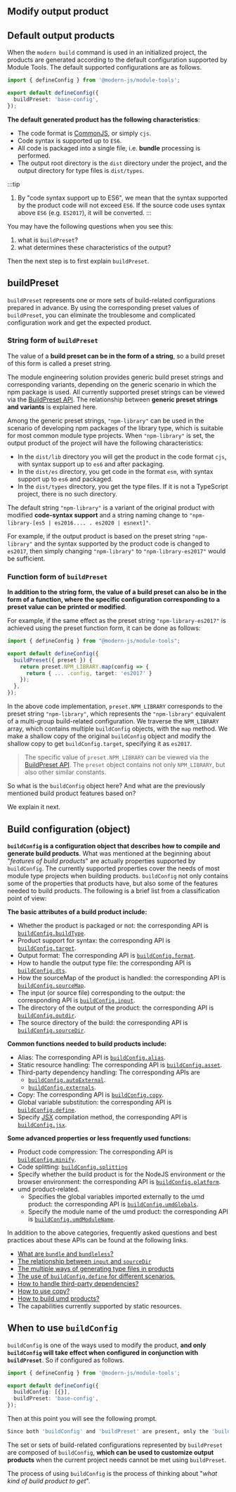 ## Modify output product

## Default output products

When the `modern build` command is used in an initialized project, the products are generated according to the default configuration supported by Module Tools. The default supported configurations are as follows.

``` typescript
import { defineConfig } from '@modern-js/module-tools';

export default defineConfig({
  buildPreset: 'base-config',
});
```

**The default generated product has the following characteristics**:

- The code format is [CommonJS](https://nodejs.org/api/modules.html#modules-commonjs-modules), or simply `cjs`.
- Code syntax is supported up to `ES6`.
- All code is packaged into a single file, i.e. **bundle** processing is performed.
- The output root directory is the `dist` directory under the project, and the output directory for type files is `dist/types`.

:::tip
1. By "code syntax support up to ES6", we mean that the syntax supported by the product code will not exceed `ES6`. If the source code uses syntax above `ES6` (e.g. `ES2017`), it will be converted.
:::

You may have the following questions when you see this:

1. what is `buildPreset`?
2. what determines these characteristics of the output?

Then the next step is to first explain `buildPreset`.

## buildPreset

`buildPreset` represents one or more sets of build-related configurations prepared in advance. By using the corresponding preset values of `buildPreset`, you can eliminate the troublesome and complicated configuration work and get the expected product.

### String form of `buildPreset`

The value of a **build preset can be in the form of a string**, so a build preset of this form is called a preset string.

The module engineering solution provides generic build preset strings and corresponding variants, depending on the generic scenario in which the npm package is used. All currently supported preset strings can be viewed via the [BuildPreset API](/en/api/build-config). The relationship between **generic preset strings and variants** is explained here.

Among the generic preset strings, `"npm-library"` can be used in the scenario of developing npm packages of the library type, which is suitable for most common module type projects. When `"npm-library"` is set, the output product of the project will have the following characteristics:

- In the `dist/lib` directory you will get the product in the code format `cjs`, with syntax support up to `es6` and after packaging.
- In the `dist/es` directory, you get code in the format `esm`, with syntax support up to `es6` and packaged.
- In the `dist/types` directory, you get the type files. If it is not a TypeScript project, there is no such directory.

The default string `"npm-library"` is a variant of the original product with modified **code-syntax support** and a string naming change to `"npm-library-[es5 | es2016.... . es2020 | esnext]"`.

For example, if the output product is based on the preset string `"npm-library"` and the syntax supported by the product code is changed to `es2017`, then simply changing `"npm-library"` to `"npm-library-es2017"` would be sufficient.

### Function form of `buildPreset`

**In addition to the string form, the value of a build preset can also be in the form of a function, where the specific configuration corresponding to a preset value can be printed or modified**.

For example, if the same effect as the preset string `"npm-library-es2017"` is achieved using the preset function form, it can be done as follows:

``` typescript
import { defineConfig } from "@modern-js/module-tools";

export default defineConfig({
  buildPreset({ preset }) {
    return preset.NPM_LIBRARY.map(config => {
      return { ... .config, target: 'es2017' }
    });
  },
});
```

In the above code implementation, `preset.NPM_LIBRARY` corresponds to the preset string `"npm-library"`, which represents the `"npm-library"` equivalent of a multi-group build-related configuration. We traverse the `NPM_LIBRARY` array, which contains multiple `buildConfig` objects, with the `map` method. We make a shallow copy of the original `buildConfig` object and modify the shallow copy to get `buildConfig.target`, specifying it as `es2017`.
> The specific value of `preset.NPM_LIBRARY` can be viewed via the [BuildPreset API](/en/api/build-config). The `preset` object contains not only `NPM_LIBRARY`, but also other similar constants.

So what is the `buildConfig` object here? And what are the previously mentioned build product features based on?

We explain it next.

## Build configuration (object)

**`buildConfig` is a configuration object that describes how to compile and generate build products**. What was mentioned at the beginning about "*features of build products*" are actually properties supported by `buildConfig`. The currently supported properties cover the needs of most module type projects when building products. `buildConfig` not only contains some of the properties that products have, but also some of the features needed to build products. The following is a brief list from a classification point of view:

**The basic attributes of a build product include:**

- Whether the product is packaged or not: the corresponding API is [`buildConfig.buildType`](/en/api/build-config#buildtype).
- Product support for syntax: the corresponding API is [`buildConfig.target`](/en/api/build-config#target).
- Output format: The corresponding API is [`buildConfig.format`](/en/api/build-config#format).
- How to handle the output type file: the corresponding API is [`buildConfig.dts`](/en/api/build-config#dts).
- How the sourceMap of the product is handled: the corresponding API is [`buildConfig.sourceMap`](/en/api/build-config#sourcemap).
- The input (or source file) corresponding to the output: the corresponding API is [`buildConfig.input`](/en/api/build-config#input).
- The directory of the output of the product: the corresponding API is [`buildConfig.outdir`](/en/api/build-config#outdir).
- The source directory of the build: the corresponding API is [`buildConfig.sourceDir`](/en/api/build-config#sourcedir).

**Common functions needed to build products include:**

- Alias: The corresponding API is [`buildConfig.alias`](/en/api/build-config#alias).
- Static resource handling: The corresponding API is [`buildConfig.asset`](/en/api/build-config#asset).
- Third-party dependency handling: The corresponding APIs are
  * [`buildConfig.autoExternal`](/en/api/build-config#autoexternal).
  * [`buildConfig.externals`](/en/api/build-config#externals).
- Copy: The corresponding API is [`buildConfig.copy`](/en/api/build-config#copy).
- Global variable substitution: the corresponding API is [`buildConfig.define`](/en/api/build-config#define).
- Specify [JSX](https://reactjs.org/blog/2020/09/22/introducing-the-new-jsx-transform.html) compilation method, the corresponding API is [`buildConfig.jsx`](/en/api/build-config#jsx).

**Some advanced properties or less frequently used functions:**

- Product code compression: The corresponding API is [`buildConfig.minify`](/en/api/build-config#minify).
- Code splitting: [`buildConfig.splitting`](/en/api/build-config#splitting)
- Specify whether the build product is for the NodeJS environment or the browser environment: the corresponding API is [`buildConfig.platform`](/en/api/build-config#platform).
- umd product-related.
  * Specifies the global variables imported externally to the umd product: the corresponding API is [`buildConfig.umdGlobals`](/en/api/build-config#umdglobals).
  * Specify the module name of the umd product: the corresponding API is [`buildConfig.umdModuleName`](/en/api/build-config#umdmodulename).

In addition to the above categories, frequently asked questions and best practices about these APIs can be found at the following links.

* [What are `bundle` and `bundleless`?](/en/guide/advance/in-depth-about-build#bundle-and-bundleless)
* [The relationship between `input` and `sourceDir`](/en/guide/advance/in-depth-about-build#relationship-between-input-and-sourcedir)
* [The multiple ways of generating type files in products](/en/guide/advance/in-depth-about-build#declaration-type-files)
* [The use of `buildConfig.define` for different scenarios.](/en/guide/advance/in-depth-about-build#buildconfigdefine-usage-for-different-scenarios)
* [How to handle third-party dependencies?](/en/guide/advance/external-dependency)
* [How to use copy?](/en/guide/advance/copy)
* [How to build umd products?](/en/guide/advance/build-umd)
* The capabilities currently supported by static resources.

## When to use `buildConfig`

`buildConfig` is one of the ways used to modify the product, **and only `buildConfig` will take effect when configured in conjunction with `buildPreset`**. So if configured as follows.

``` typescript
import { defineConfig } from '@modern-js/module-tools';

export default defineConfig({
  buildConfig: [{}],
  buildPreset: 'base-config',
});
```

Then at this point you will see the following prompt.

``` bash
Since both 'buildConfig' and 'buildPreset' are present, only the 'buildConfig' configuration will take effect
```

The set or sets of build-related configurations represented by `buildPreset` are composed of `buildConfig`, **which can be used to customize output products** when the current project needs cannot be met using `buildPreset`.

The process of using `buildConfig` is the process of thinking about "*what kind of build product to get*".
